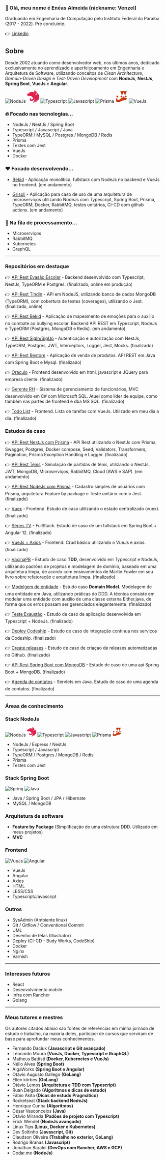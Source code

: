 ### 👋 Olá, meu nome é Enéas Almeida (nickname: Venzel)

Graduando em Engenharia de Computação pelo Instituto Federal da Paraíba (2017 - 2022). Pré concluinte.

👉 <a href="https://www.linkedin.com/in/venzel/">Linkedin</a>

## Sobre

Desde 2002 atuando como desenvolvedor web, nos últimos anos, dedicado exclusivamente no aprendizado e aperfeiçoamento em Engenharia e Arquitetura de Software, utilizando conceitos de _Clean Architecture_, _Domain-Driven Design_ e _Test-Driven Development_ com **NodeJs**, **NestJs**, **Spring Boot**, **VueJs** e **Angular**.

<p align="left">
  <img src="https://cdn.worldvectorlogo.com/logos/nodejs-1.svg" alt="NodeJs" title="NodeJs" height="45" /> 
  <img src="./images/nestjs.svg" alt="NestJs" title="NestJs" width="40" height="40" />  
  <img src="https://cdn.worldvectorlogo.com/logos/typescript.svg" alt="Typescript" title="Typescript" width="40" height="40" /> 
  <img src="https://cdn.worldvectorlogo.com/logos/logo-javascript.svg" alt="Javascript" title="Javascript" width="40" height="40" /> 
  <img src="https://cdn.worldvectorlogo.com/logos/prisma-4.svg" alt="Prisma" title="Prisma" width="40" height="40" /> 
  <img src="./images/jest.svg" alt="Jest" title="Jest" width="40" height="40" />  
  <img src="https://cdn.worldvectorlogo.com/logos/vue-9.svg" alt="VueJs" title="VueJs" width="40" height="40" /> 
</p>

### 🔥 Focado nas tecnologias...

-   NodeJs / NestJs / Spring Boot
-   Typescript / Javascript / Java
-   TypeORM / MySQL / Postgres / MongoDB / Redis
-   Prisma
-   Testes com Jest
-   VueJs
-   Docker

### ❤️ Focado desenvolvendo...

-   <a href="https://github.com/venzel/bekid-backend">Bekid</a> - Aplicação monolítica, fullstack com NodeJs no backend e VueJs no frontend. (em andamento)<br />

-   <a href="https://github.com/venzel/grisoli">Grisoli</a> - Aplicação para caso de uso de uma arquitetura de microserviços utilizando NodeJs com Typescript, Spring Boot, Prisma, TypeORM, Docker, RabbitMQ, testes unitários, CI-CD com github actions. (em andamento)

### 📜 Na fila de processamento...

-   Microserviços
-   RabbitMQ
-   Kubernetes
-   GraphQL

<hr>

### Repositórios em destaque

👉 <a href="https://github.com/venzel/api-evasao-escolar-nestjs">API Rest Evasão Escolar</a> - Backend desenvolvido com Typescript, NestJs, TypeORM e Postgres. (finalizado, online em produção)<br />

👉 <a href="https://github.com/venzel/api-tindin">API Rest Tindin</a> - API em NodeJS, utilizando banco de dados MongoDB (TypeORM), com cobertura de testes (coverages), utilizando o Jest. (finalizado, online)<br />

👉 <a href="https://github.com/venzel/bekid-backend">API Rest Bekid</a> - Aplicação de mapeamento de emoções para o auxílio no combate ao bullying escolar. Backend API REST em Typescript, NodeJs e TypeORM (Postgres, MongoDB e Redis). (em andamento)<br />

👉 <a href="https://github.com/venzel/auth-nest">API Rest SigIn/SigUp</a> - Autenticação e autorização com NestJs, TypeORM, Postgres, JWT, Interceptors, Logger, Jest, Mocks. (finalizado)<br />

👉 <a href="https://github.com/venzel/bestore">API Rest Bestore</a> - Aplicação de venda de produtos. API REST em Java com Spring Boot e Mysql. (finalizado)<br />

👉 <a href="https://github.com/venzel/oraculo">Oráculo</a> - Frontend desenvolvido em html, javascript e JQuery para empresa cliente. (finalizado)<br />

👉 <a href="https://github.com/venzel/gerente-rh">Gerente RH</a> - Sistema de gerenciamento de funcionários, MVC desenvolvido em C# com Microsoft SQL. Atuei como líder de equipe, como também nas partes de frontend e dba MS SQL. (finalizado)<br />

👉 <a href="https://github.com/venzel/todo-vue">Todo List</a> - Frontend. Lista de tarefas com VueJs. Utilizado em meu dia a dia. (finalizado)<br />

### Estudos de caso

👉 <a href="https://github.com/venzel/nestjs-with-prisma">API Rest NestJs com Prisma</a> - API Rest utilizando o NestJs com Prisma, Swagger, Postgres, Docker compose, Seed, Validators, Transformers, Pagination, Prisma Exception Handling e Logger. (finalizado)<br />

👉 <a href="https://github.com/venzel/tenis">API Rest Tênis</a> - Simulação de partidas de tênis, utilizando o NestJs, JWT, MongoDB, Microserviços, RabbitMQ, Cloud (AWS e SAP). (em andamento)<br />

👉 <a href="https://github.com/venzel/nodejs-prisma">API Rest NodeJs com Prisma</a> - Cadastro simples de usuários com Prisma, arquitetura Feature by package e Teste unitário com o Jest. (finalizado)<br />

👉 <a href="https://github.com/venzel/vuex">Vuex</a> - Frontend. Estudo de caso utilizando o estado centralizado (vuex). (finalizado)<br />

👉 <a href="https://github.com/venzel/series-tv-backend">Séries TV</a> - FullStack. Estudo de caso de um fullstack em Spring Boot + Angular 12. (finalizado)<br />

👉 <a href="https://github.com/venzel/crud-axios-vue">VueJs + Axios</a> - Frontend. Crud básico utilizando o VueJs e axios. (finalizado)<br />

👉 <a href="https://github.com/venzel/vacina_pb">VacinaPB</a> - Estudo de caso **TDD**, desenvolvido em Typescript e NodeJs, utilizando padrões de projetos e modelagem de domínio, baseado em uma arquitetura limpa, de acordo com ensinamentos de Martin Fowler em seu livro sobre refatoração e arquitetura limpa. (finalizado)<br />

👉 <a href="https://github.com/venzel/modelagem_entidade">Modelgem de entidade</a> - Estudo caso **Domain Model**. Modelagem de uma entidade em Java, utilizando práticas do DDD. A técnica consiste em modelar uma entidade com auxílio de uma classe externa Either.java, de forma que os erros possam ser gerenciados elegantemente. (finalizado)<br />

👉 <a href="https://github.com/venzel/teste_exaustao">Teste Exaustão</a> - Estudo de caso de aplicação desenvolvida em Typescript + NodeJs. (finalizado)<br />

👉 <a href="https://github.com/venzel/deploy_codeship">Deploy Codeship</a> - Estudo de caso de integração continua nos serviços da Codeship. (finalizado)<br />

👉 <a href="https://github.com/venzel/create_releases">Create releases</a> - Estudo de caso de criaçao de releases automatizadas no Github. (finalizado)<br />

👉 <a href="https://github.com/venzel/mongo_spring">API Rest Spring Boot com MongoDB</a> - Estudo de caso de uma api Spring Boot + MongoDB. (finalizado)<br />

👉 <a href="https://github.com/venzel/agenda_contatos">Agenda de contatos</a> - Servlets em Java. Estudo de caso de uma agenda de contatos. (finalizado)<br />

<hr>

### Áreas de conhecimento

### Stack NodeJs

<p align="left">
  <img src="https://cdn.worldvectorlogo.com/logos/nodejs-icon.svg" alt="NodeJs" title="NodeJs" width="30" height="30" />
  <img src="./images/nestjs.svg" alt="NestJs" title="NestJs" width="30" height="30" /> 
  <img src="https://cdn.worldvectorlogo.com/logos/typescript.svg" alt="Typescript" title="Typescript" width="30" height="30" />
  <img src="https://cdn.worldvectorlogo.com/logos/logo-javascript.svg" alt="Javascript" title="Javascript" width="30" height="30" />
  <img src="https://cdn.worldvectorlogo.com/logos/prisma-4.svg" alt="Prisma" title="Prisma" width="30" height="30" />
  <img src="./images/jest.svg" alt="Jest" title="Jest" width="30" height="30" />
</p>

-   NodeJs / Express / NestJs
-   Typescript / Javascript
-   TypeORM / Postgres / MongoDB / Redis
-   Prisma
-   Testes com Jest

### Stack Spring Boot

<p align="left">
  <img src="https://cdn.worldvectorlogo.com/logos/spring-3.svg" alt="Spring" title="Spring" width="35" height="35" />
  <img src="https://cdn.worldvectorlogo.com/logos/java-duke.svg" alt="Java" title="Java" width="35" height="35" /> 
</p>

-   Java / Spring Boot / JPA / Hibernate
-   MySQL / MongoDB

### Arquitetura de software

-   **Feature by Package** (Simplificação de uma estrutura DDD. Utilizado em meus projetos)
-   **MVC**

### Frontend

<span><img src="https://cdn.worldvectorlogo.com/logos/vue-9.svg" alt="VueJs" title="VueJS" width="35" height="35" /></span>
<span><img src="https://cdn.worldvectorlogo.com/logos/angular-icon-1.svg" alt="Angular" title="Angular" width="35" height="35" /></span>

-   VueJs
-   Angular
-   Axios
-   HTML
-   LESS/CSS
-   Typescript/Javascript

### Outros

-   SysAdmin (Ambiente linux)
-   Git / Gitflow / Conventional Commit
-   UML
-   Desenho de telas (Illustrator)
-   Deploy (CI-CD - Budy Works, CodeShip)
-   Docker
-   Nginx
-   Varnish

<hr>

### Interesses futuros

-   React
-   Desenvolvimento mobile
-   Infra com Rancher
-   Golang

<hr>

### Meus tutores e mestres

Os autores citados abaixo são fontes de referências em minha jornada de estudo e trabalho, na maioria deles, participei de cursos que serviram de base para aprofundar meus conhecimentos.

-   Fernando Daciuk **(Javascript e Git avançado)**
-   Leonardo Moura **(VueJs, Docker, Typescript e GraphQL)**
-   Matheus Battisti **(Docker, Kubernetes e VueJs)**
-   Nélio Alves **(Spring Boot)**
-   AlgaWorks **(Spring Boot e Angular)**
-   Otávio Augusto Gallego **(GoLang)**
-   Ellen körbes **(GoLang)**
-   Otávio Lemos **(Arquitetura e TDD com Typescript)**
-   Ruan Delgado **(Algoritmos e dicas de estudo)**
-   Fábio Akita **(Dicas de estudo Pragmático)**
-   Rocketseat **(Stack backend NodeJs)**
-   Henrique Cunha **(Algoritmos)**
-   César Vasconcelos **(Java)**
-   Otávio Miranda **(Padões de projeto com Typescript)**
-   Erick Wendel **(NodeJs avançado)**
-   Linux Tips **(Linux, Docker e Kubernetes)**
-   Dev Soltinho **(Javascript, Git)**
-   Claudson Oliveira **(Trabalho no exterior, GoLang)**
-   Rodrigo Branas **(Javascript)**
-   Jonathan Baraldi **(DevOps com Rancher, AWS e GCP)**
-   Codar.me **(NodeJs)**

